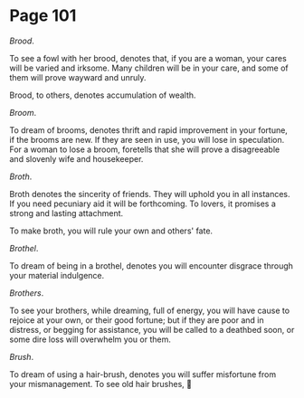 # Page 101
_Brood_.


To see a fowl with her brood, denotes that, if you are a woman,
your cares will be varied and irksome. Many children will be
in your care, and some of them will prove wayward and unruly.


Brood, to others, denotes accumulation of wealth.


_Broom_.


To dream of brooms, denotes thrift and rapid improvement in
your fortune, if the brooms are new. If they are seen in use,
you will lose in speculation. For a woman to lose a broom,
foretells that she will prove a disagreeable and slovenly
wife and housekeeper.


_Broth_.


Broth denotes the sincerity of friends. They will uphold you in
all instances. If you need pecuniary aid it will be forthcoming.
To lovers, it promises a strong and lasting attachment.


To make broth, you will rule your own and others' fate.


_Brothel_.


To dream of being in a brothel, denotes you will encounter disgrace
through your material indulgence.


_Brothers_.


To see your brothers, while dreaming, full of energy, you will
have cause to rejoice at your own, or their good fortune;
but if they are poor and in distress, or begging for assistance,
you will be called to a deathbed soon, or some dire loss will
overwhelm you or them.


_Brush_.


To dream of using a hair-brush, denotes you will suffer
misfortune from your mismanagement. To see old hair brushes,
